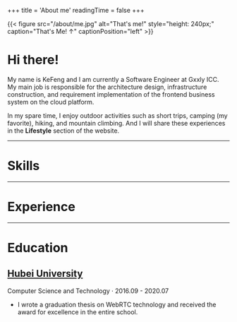 +++
title = 'About me'
readingTime = false
+++

{{< figure  src="/about/me.jpg" alt="That's me!" style="height: 240px;" caption="That's Me! ↑" captionPosition="left" >}}

# Hi there!

My name is KeFeng and I am currently a Software Engineer at Gxxly ICC. My main job is responsible for the architecture design, infrastructure construction, and requirement implementation of the frontend business system on the cloud platform.

In my spare time, I enjoy outdoor activities such as short trips, camping (my favorite), hiking, and mountain climbing. And I will share these experiences in the **Lifestyle** section of the website.

---

# Skills

---

# Experience

---

# Education

## [Hubei University](https://www.hubu.edu.cn/)

Computer Science and Technology · 2016.09 - 2020.07

-   I wrote a graduation thesis on WebRTC technology and received the award for excellence in the entire school.

